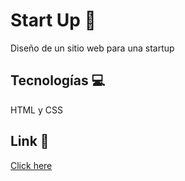 # Start Up 💸 

Diseño de un sitio web para una startup

## Tecnologías 💻

HTML y CSS

## Link 🔗
[Click here](https://fl0rchus.github.io/startupExample/)
